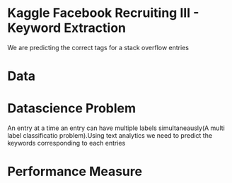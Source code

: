 # Kaggle Facebook Recruiting III - Keyword Extraction
We are predicting the correct tags for a stack overflow entries
# Data
# Datascience Problem
An entry at a time an entry can have multiple labels simultaneausly(A multi label classificatio problem).Using text analytics we need to predict the keywords corresponding to each entries
# Performance Measure

